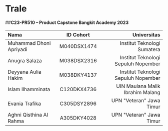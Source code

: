 # Trale
##**C23-PR510 – Product Capstone Bangkit Academy 2023**

| Nama | ID Cohort | Universitas |
| :----| :----:| ----:|
| Muhammad Dhoni Apriyadi | M040DSX1474 | Institut Teknologi Sumatera |
| Anugra Salaza | M038DSX2316 | Institut Teknologi Sepuluh Nopember |
| Deyyana Aulia Hakim | M038DKY4137 | Institut Teknologi Sepuluh Nopember |
| Islam Ilhamminata | C120DKX4736 | UIN Maulana Malik Ibrahim Malang |
| Evania Trafika | C305DSY2896 | UPN "Veteran" Jawa Timur |
| Aghni Qisthina Al Rahma | A305DKY4028 | UPN "Veteran" Jawa Timur |
